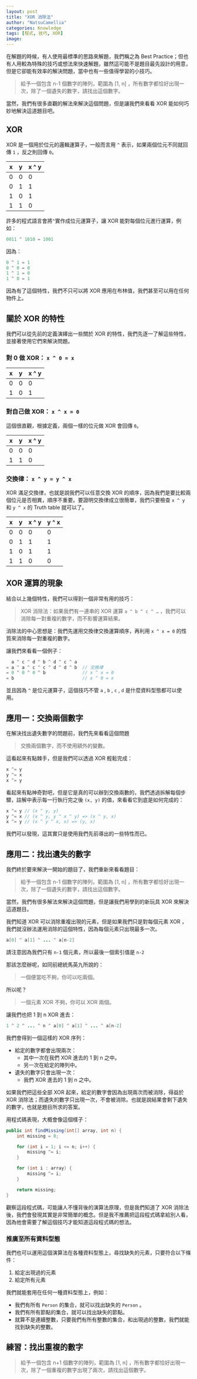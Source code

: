 ```yaml
---
layout: post
title: "XOR 消除法"
author: "NatsuCamellia"
categories: Knowledge
tags: [程式, 技巧, XOR]
image: 
---
```


在解題的時候，有人使用最標準的思路來解題，我們稱之為 Best Practice；但也有人用較為特殊的技巧或想法來快速解題，雖然這可能不是題目最先設計的用意，但是它卻能有效率的解決問題，當中也有一些值得學習的小技巧。

> 給予一個包含 n-1 個數字的陣列，範圍為 [1, n] ，所有數字都恰好出現一次，除了一個遺失的數字，請找出這個數字。

當然，我們有很多直觀的解法來解決這個問題，但是讓我們來看看 XOR 能如何巧妙地解決這道題目吧。

## XOR

XOR 是一個用於位元的邏輯運算子，一般而言用 `^` 表示，如果兩個位元不同就回傳 `1` ，反之則回傳 `0`。

| x | y | x ^ y |
| --- | --- | --- |
| 0 | 0 | 0 |
| 0 | 1 | 1 |
| 1 | 0 | 1 |
| 1 | 1 | 0 |

許多的程式語言會將`^`實作成位元運算子，讓 XOR 能對每個位元進行運算，例如：

```java
0011 ^ 1010 = 1001
```

因為：

```java
0 ^ 1 = 1
0 ^ 0 = 0
1 ^ 1 = 0
1 ^ 0 = 1
```

因為有了這個特性，我們不只可以將 XOR 應用在布林值，我們甚至可以用在任何物件上。

## 關於 XOR 的特性

我們可以從先前的定義演繹出一些關於 XOR 的特性，我們先逐一了解這些特性，並接著使用它們來解決問題。

### 對 0 做 XOR： `x ^ 0 = x`

| x | y | x ^ y |
| --- | --- | --- |
| 0 | 0 | 0 |
| 1 | 0 | 1 |

### 對自己做 XOR： `x ^ x = 0`

這個很直觀，根據定義，兩個一樣的位元做 XOR 會回傳 `0`。

| x | y | x ^ y |
| --- | --- | --- |
| 0 | 0 | 0 |
| 1 | 1 | 0 |

### 交換律： `x ^ y = y ^ x`

XOR 滿足交換律，也就是說我們可以任意交換 XOR 的順序，因為我們是要比較兩個位元是否相異，順序不重要。要證明交換律成立很簡單，我們只要檢查 `x ^ y` 和 `y ^ x` 的 Truth table 就可以了。

| x | y | x ^ y | y ^ x |
| --- | --- | --- | --- |
| 0 | 0 | 0 | 0 |
| 0 | 1 | 1 | 1 |
| 1 | 0 | 1 | 1 |
| 1 | 1 | 0 | 0 |

## XOR 運算的現象

結合以上幾個特性，我們可以得到一個非常有用的技巧：

> XOR 消除法：如果我們有一連串的 XOR 運算 `a ^ b ^ c ^ …` ，我們可以消除每一對重複的數字，而不影響運算結果。

消除法的中心思想是：我們先運用交換律交換運算順序，再利用 `x ^ x = 0` 的性質來消除每一對重複的數字。

讓我們來看看一個例子：

```java
  a ^ c ^ d ^ b ^ d ^ c ^ a
= a ^ a ^ c ^ c ^ d ^ d ^ b  // 交換律
= 0 ^ 0 ^ 0 ^ b              // x ^ x = 0
= b                          // x ^ 0 = x
```

並且因為 `^` 是位元運算子，這個技巧不管 `a` , `b` , `c` , `d` 是什麼資料型態都可以使用。

## 應用一：交換兩個數字

在解決找出遺失數字的問題前，我們先來看看這個問題

> 交換兩個數字，而不使用額外的變數。

這看起來有點棘手，但是我們可以透過 XOR 輕鬆完成：

```java
x ^= y
y ^= x
x ^= y
```

看起來有點神奇對吧，但是它是真的可以辦到交換兩數的，我們透過拆解每個步驟，註解中表示每一行執行完之後 `(x, y)` 的值，來看看它到底是如何完成的：

```java
x ^= y // (x ^ y, y)
y ^= x // (x ^ y, y ^ x ^ y) => (x ^ y, x)
x ^= y // (x ^ y ^ x, x) => (y, x)
```

我們可以發現，這其實只是使用我們先前導出的一些特性而已。

## 應用二：找出遺失的數字

我們終於要來解決一開始的題目了，我們重新來看看題目：

> 給予一個包含 n-1 個數字的陣列，範圍為 [1, n] ，所有數字都恰好出現一次，除了一個遺失的數字，請找出這個數字。

當然，我們有很多解法來解決這個問題，但是讓我們用學到的新玩具 XOR 來解決這道題目。

我們知道 XOR 可以消除重複出現的元素，但是如果我們只是對每個元素 XOR ，我們就沒辦法運用消除的這個特性，因為每個元素只出現最多一次。

```java
a[0] ^ a[1] ^ ... ^ a[n-2]
```

請注意因為我們只有 `n-1` 個元素，所以最後一個索引值是 `n-2`

那該怎麼辦呢，如同前總統馬英九所說的：

> 一個便當吃不夠，你可以吃兩個。

所以呢？

> 一個元素 XOR 不夠，你可以 XOR 兩個。

讓我們也把 1 到 n XOR 進去：

```java
1 ^ 2 ^ ... ^ n ^ a[0] ^ a[1] ^ ... ^ a[n-2]
```

我們會得到一個這樣的 XOR 序列：

- 給定的數字都會出現兩次：
    - 其中一次在我們 XOR 進去的 1 到 n 之中。
    - 另一次在給定的陣列中。
- 遺失的數字只會出現一次：
    - 我們 XOR 進去的 1 到 n 之中。

如果我們把這些全部 XOR 起來，給定的數字會因為出現兩次而被消除，得益於 XOR 消除法；而遺失的數字只出現一次，不會被消除。也就是說結果會剩下遺失的數字，也就是題目所求的答案。

用程式碼表現，大概會像這個樣子：

```java
public int findMissing(int[] array, int n) {
    int missing = 0;

    for (int i = 1; i <= n; i++) {
        missing ^= i;
    }

    for (int i : array) {
        missing ^= i;
    }

    return missing;
}
```

觀察這段程式碼，可能讓人不懂背後的演算法原理，但是我們知道了 XOR 消除法後，我們會發現其實是非常簡單的概念。但是我不推薦把這段程式碼拿給別人看，因為他會需要了解這個技巧才能知道這段程式碼的想法。

### 推廣至所有資料型態

我們也可以運用這個演算法在各種資料型態上，尋找缺失的元素，只要符合以下條件：

1. 給定出現過的元素
2. 給定所有元素

我們就能套用在任何一種資料型態上，例如：

- 我們有所有 `Person` 的集合，就可以找出缺失的 `Person` 。
- 我們有所有節點的集合，就可以找出缺失的節點。
- 就算不是連續整數，只要我們有所有整數的集合，和出現過的整數，我們就能找到缺失的整數。

## 練習：找出重複的數字

> 給予一個包含 n+1 個數字的陣列，範圍為 [1, n] ，所有數字都恰好出現一次，除了一個重複的數字出現了兩次，請找出這個數字。